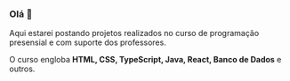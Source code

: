 ### Olá 👋

Aqui estarei postando projetos realizados no curso de programação presensial e com suporte dos professores.

O curso engloba **HTML, CSS, TypeScript, Java, React, Banco de Dados** e outros.
